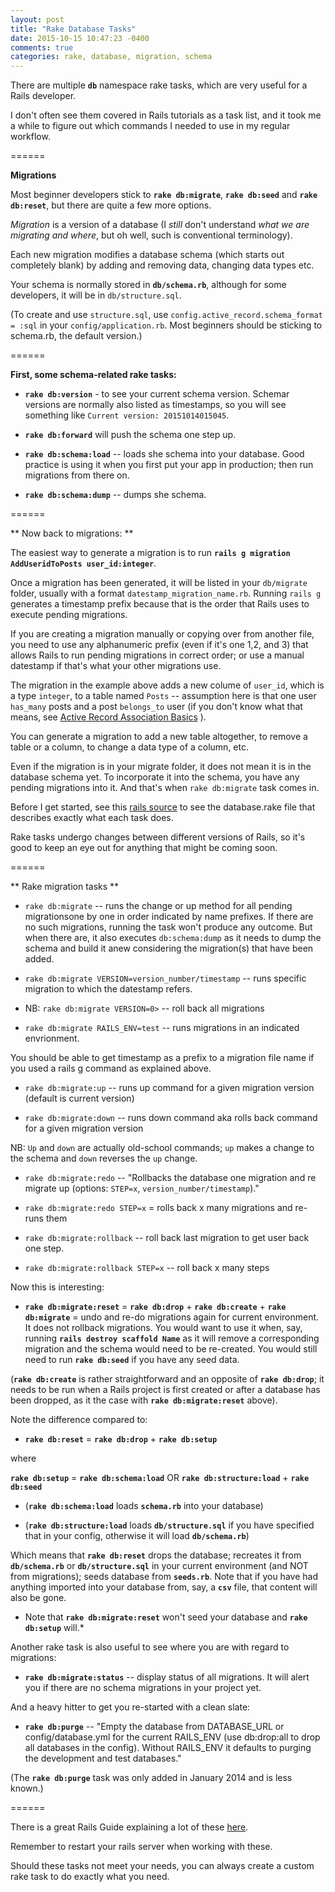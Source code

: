 ```yaml
---
layout: post
title: "Rake Database Tasks"
date: 2015-10-15 10:47:23 -0400
comments: true
categories: rake, database, migration, schema
---
```


There are multiple **`db`** namespace rake tasks, which are very useful for a Rails developer. 

I don't often see them covered in Rails tutorials as a task list, and it took me a while to figure out which commands I needed to use in my regular workflow.

======

**Migrations**

Most beginner developers stick to **`rake db:migrate`**, **`rake db:seed`** and **`rake db:reset`**, but there are quite a few more options.

*Migration* is a version of a database (I *still* don't understand *what we are migrating and where*, but oh well, such is conventional terminology).

Each new migration modifies a database schema (which starts out completely blank) by adding and removing data, changing data types etc. 

Your schema is normally stored in  **`db/schema.rb`**, although for some developers, it will be in `db/structure.sql`.

(To create and use `structure.sql`, use `config.active_record.schema_format = :sql` in your `config/application.rb`. Most beginners should be sticking to schema.rb, the default version.)

======

**First, some schema-related rake tasks:**

* **`rake db:version`** - to see your current schema version. Schemar versions are normally also listed as timestamps, so you will see something like `Current version: 20151014015045`.

* **`rake db:forward`** will push the schema one step up.

* **`rake db:schema:load`** -- loads she schema into your database. Good practice is using it when you first put your app in production; then run migrations from there on.

* **`rake db:schema:dump`** -- dumps she schema.

======

** Now back to migrations: **

The easiest way to generate a migration is to run **`rails g migration AddUseridToPosts user_id:integer`**.

Once a migration has been generated, it will be listed in your `db/migrate` folder, usually with a format `datestamp_migration_name.rb`. Running `rails g` generates a timestamp prefix because that is the order that Rails uses to execute pending migrations.

If you are creating a migration manually or copying over from another file, you need to use any alphanumeric prefix (even if it's one 1,2, and 3) that allows Rails to run pending migrations in correct order; or use a manual datestamp if that's what your other migrations use.

The migration in the example above adds a new colume of `user_id`, which is a type `integer`, to a table named `Posts` -- assumption here is that one user `has_many` posts and a post `belongs_to` user (if you don't know what that means, see [Active Record Association Basics](http://guides.rubyonrails.org/association_basics.html) ). 

You can generate a migration to add a new table altogether, to remove a table or a column, to change a data type of a column, etc.

Even if the migration is in your migrate folder, it does not mean it is in the database schema yet. To incorporate it into the schema, you have any pending migrations into it. And that's when `rake db:migrate` task comes in.

Before I get started, see this [rails source](https://github.com/rails/rails/blob/master/activerecord/lib/active_record/railties/databases.rake) to see the database.rake file that describes exactly what each task does. 

Rake tasks undergo changes between different versions of Rails, so it's good to keep an eye out for anything that might be coming soon.

======

** Rake migration tasks ** 

* `rake db:migrate` -- runs the change or up method for all pending migrationsone by one in order indicated by name prefixes. If there are no such migrations, running the task won't produce any outcome. But when there are, it also executes `db:schema:dump` as it needs to dump the schema and build it anew considering the migration(s) that have been added.

* `rake db:migrate VERSION=version_number/timestamp` -- runs specific migration to which the datestamp refers.

* NB: `rake db:migrate VERSION=0>` -- roll back all migrations

* `rake db:migrate RAILS_ENV=test` -- runs migrations in an indicated envrionment.

You should be able to get timestamp as a prefix to a migration file name if you used a rails g command as explained above.

* `rake db:migrate:up` -- runs up command for a given migration version (default is current version)

* `rake db:migrate:down` -- runs down command aka rolls back command for a given migration version

NB: `Up` and `down` are actually old-school commands; `up` makes a change to the schema and `down` reverses the `up` change.

* `rake db:migrate:redo` -- "Rollbacks the database one migration and re migrate up (options: `STEP=x`, `version_number/timestamp`)."

* `rake db:migrate:redo STEP=x` = rolls back x many migrations and re-runs them

* `rake db:migrate:rollback` -- roll back last migration to get user back one step.

* `rake db:migrate:rollback STEP=x` -- roll back x many steps

Now this is interesting:

* **`rake db:migrate:reset`** = **`rake db:drop`** + **`rake db:create`** + **`rake db:migrate`** = undo and re-do migrations again for current environment. It does not rollback migrations. You would want to use it when, say, running **`rails destroy scaffold Name`** as it will remove a corresponding migration and the schema would need to be re-created. You would still need to run **`rake db:seed`** if you have any seed data.

(**`rake db:create`** is rather straightforward and an opposite of **`rake db:drop`**; it needs to be run when a Rails project is first created or after a database has been dropped, as it the case with **`rake db:migrate:reset`** above).

Note the difference compared to: 

* **`rake db:reset`** = **`rake db:drop`** + **`rake db:setup`** 

where 

**`rake db:setup`** = **`rake db:schema:load`** OR **`rake db:structure:load`** + **`rake db:seed`**

* (**`rake db:schema:load`** loads **`schema.rb`** into your database)

* (**`rake db:structure:load`** loads **`db/structure.sql`** if you have specified that in your config, otherwise it will load **`db/schema.rb`**)

Which means that **`rake db:reset`** drops the database; recreates it from **`db/schema.rb`** or **`db/structure.sql`** in your current environment (and NOT from migrations); seeds database from **`seeds.rb`**. Note that if you have had anything imported into your database from, say, a **`csv`** file, that content will also be gone.

* Note that **`rake db:migrate:reset`** won't seed your database and **`rake db:setup`** will.* 

Another rake task is also useful to see where you are with regard to migrations:

* **`rake db:migrate:status`** -- display status of all migrations. It will alert you if there are no schema migrations in your project yet.

And a heavy hitter to get you re-started with a clean slate:

* **`rake db:purge`** -- "Empty the database from DATABASE_URL or config/database.yml for the current RAILS_ENV (use db:drop:all to drop all databases in the config). Without RAILS_ENV it defaults to purging the development and test databases." 

(The **`rake db:purge`** task was only added in January 2014 and is less known.)

======

There is a great Rails Guide explaining a lot of these [here](http://edgeguides.rubyonrails.org/active_record_migrations.html).

Remember to restart your rails server when working with these.

Should these tasks not meet your needs, you can always create a custom rake task to do exactly what you need.
